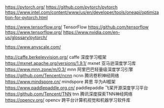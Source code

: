 



https://pytorch.org/
https://github.com/pytorch/pytorch
https://www.intel.com/content/www/us/en/developer/tools/oneapi/optimization-for-pytorch.html


https://www.tensorflow.org/ TensorFlow
https://github.com/tensorflow
https://www.tensorflow.org/
https://www.nvidia.com/en-us/glossary/pytorch/

https://www.anyscale.com/

http://caffe.berkeleyvision.org/ caffe 深度学习框架
https://mxnet.apache.org/versions/1.9.1/ mxnet 亚马逊深度学习库
https://www.mnn.zone/m/0.3/ mnn 阿里巴巴轻量级深度学习引擎
https://github.com/Tencent/ncnn ncnn 腾讯卷积神经网络
https://www.mindspore.cn/ mindspore 昇思 华为AI框架
https://www.paddlepaddle.org.cn/ paddlepaddle 飞桨开源深度学习平台
https://github.com/Tencent/TNN tnn 腾讯深度探索TNN神经网络
https://opencv.org/ opencv 跨平台计算机视觉和机器学习软件库
